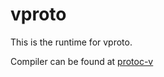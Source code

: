 # vproto

This is the runtime for vproto.

Compiler can be found at [protoc-v](https://github.com/emily33901/protoc-v)
